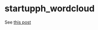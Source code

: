 # startupph_wordcloud

See [this post](http://brianbaquiran.com/posts/philippine-startups-wordcloud/)
